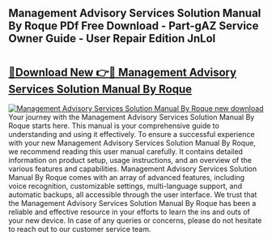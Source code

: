 ## Management Advisory Services Solution Manual By Roque PDf Free Download - Part-gAZ Service Owner Guide - User Repair Edition JnLol

# <h2><a href="http://bc6448.oget.top/?id=Management+Advisory+Services+Solution+Manual+By+Roque">🔗Download New 👉🔴 Management Advisory Services Solution Manual By Roque</a></h2>

[![Management Advisory Services Solution Manual By Roque new download](https://i.imgur.com/5g1atiW.png)](http://bc6448.oget.top/?id=Management+Advisory+Services+Solution+Manual+By+Roque)
Your journey with the Management Advisory Services Solution Manual By Roque starts here. This manual is your comprehensive guide to understanding and using it effectively. To ensure a successful experience with your new Management Advisory Services Solution Manual By Roque, we recommend reading this user manual carefully. It contains detailed information on product setup, usage instructions, and an overview of the various features and capabilities. Management Advisory Services Solution Manual By Roque comes with an array of advanced features, including voice recognition, customizable settings, multi-language support, and automatic backups, all accessible through the user interface. We trust that the Management Advisory Services Solution Manual By Roque has been a reliable and effective resource in your efforts to learn the ins and outs of your new device. In case of any queries or concerns, please do not hesitate to reach out to our customer service team.
